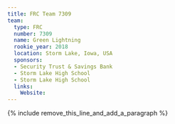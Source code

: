 ```yaml
---
title: FRC Team 7309
team:
  type: FRC
  number: 7309
  name: Green Lightning
  rookie_year: 2018
  location: Storm Lake, Iowa, USA
  sponsors:
  - Security Trust & Savings Bank
  - Storm Lake High School
  - Storm Lake High School
  links:
    Website:
---
```


{% include remove_this_line_and_add_a_paragraph %}